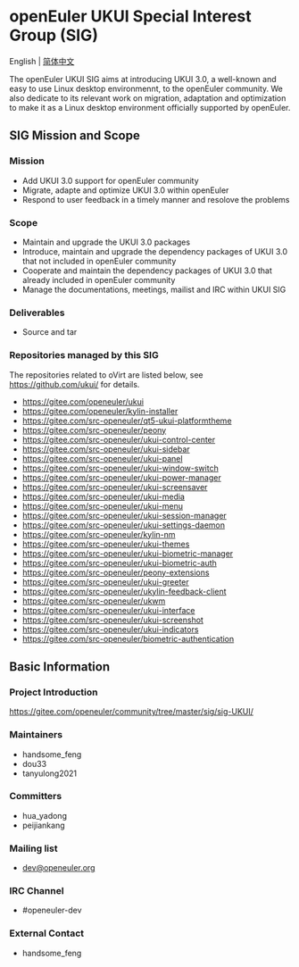 
# openEuler UKUI Special Interest Group (SIG)
English | [简体中文](./sig-UKUI_cn.md)

The openEuler UKUI SIG aims at introducing UKUI 3.0, a well-known and easy to use Linux desktop environmennt, to the openEuler community. We also dedicate to its relevant work on migration, adaptation and optimization to make it as a Linux desktop environment officially supported by openEuler.


## SIG Mission and Scope

### Mission

- Add UKUI 3.0 support for openEuler community
- Migrate, adapte and optimize UKUI 3.0 within openEuler
- Respond to user feedback in a timely manner and resolove the problems


### Scope

- Maintain and upgrade the UKUI 3.0 packages
- Introduce, maintain and upgrade the dependency packages of UKUI 3.0 that not included in openEuler community
- Cooperate and maintain the dependency packages of UKUI 3.0 that already included in openEuler community
- Manage the documentations, meetings, mailist and IRC within UKUI SIG


### Deliverables

- Source and tar


### Repositories managed by this SIG

The repositories related to oVirt are listed below, see https://github.com/ukui/ for details.
- https://gitee.com/openeuler/ukui
- https://gitee.com/openeuler/kylin-installer
- https://gitee.com/src-openeuler/qt5-ukui-platformtheme
- https://gitee.com/src-openeuler/peony
- https://gitee.com/src-openeuler/ukui-control-center
- https://gitee.com/src-openeuler/ukui-sidebar
- https://gitee.com/src-openeuler/ukui-panel
- https://gitee.com/src-openeuler/ukui-window-switch
- https://gitee.com/src-openeuler/ukui-power-manager
- https://gitee.com/src-openeuler/ukui-screensaver
- https://gitee.com/src-openeuler/ukui-media
- https://gitee.com/src-openeuler/ukui-menu
- https://gitee.com/src-openeuler/ukui-session-manager
- https://gitee.com/src-openeuler/ukui-settings-daemon
- https://gitee.com/src-openeuler/kylin-nm
- https://gitee.com/src-openeuler/ukui-themes
- https://gitee.com/src-openeuler/ukui-biometric-manager
- https://gitee.com/src-openeuler/ukui-biometric-auth
- https://gitee.com/src-openeuler/peony-extensions
- https://gitee.com/src-openeuler/ukui-greeter
- https://gitee.com/src-openeuler/ukylin-feedback-client
- https://gitee.com/src-openeuler/ukwm
- https://gitee.com/src-openeuler/ukui-interface
- https://gitee.com/src-openeuler/ukui-screenshot
- https://gitee.com/src-openeuler/ukui-indicators
- https://gitee.com/src-openeuler/biometric-authentication


## Basic Information

### Project Introduction

https://gitee.com/openeuler/community/tree/master/sig/sig-UKUI/

### Maintainers
- handsome_feng
- dou33
- tanyulong2021

### Committers
- hua_yadong
- peijiankang

### Mailing list
- dev@openeuler.org

### IRC Channel
- #openeuler-dev

### External Contact
- handsome_feng
